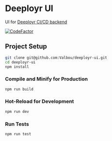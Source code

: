 # Deeployr UI

UI for [Deeployr CI/CD backend](https://github.com/Valbou/deeployr)

[![CodeFactor](https://www.codefactor.io/repository/github/valbou/deeployr/badge)](https://www.codefactor.io/repository/github/valbou/deeployr-ui)


## Project Setup

```sh
git clone git@github.com:Valbou/deeployr-ui.git
cd deeployr-ui
npm install
```

### Compile and Minify for Production

```sh
npm run build
```

### Hot-Reload for Development

```sh
npm run dev
```

### Run Tests

```sh
npm run test
```

